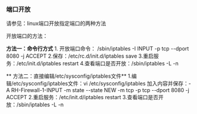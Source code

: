 ### 端口开放
请参见：linux端口开放指定端口的两种方法

开放端口的方法：

**方法一：命令行方式**
               1. 开放端口命令： /sbin/iptables -I INPUT -p tcp --dport 8080 -j ACCEPT
               2.保存：/etc/rc.d/init.d/iptables save
               3.重启服务：/etc/init.d/iptables restart
               4.查看端口是否开放：/sbin/iptables -L -n
    

** 方法二：直接编辑/etc/sysconfig/iptables文件**
               1.编辑/etc/sysconfig/iptables文件：vi /etc/sysconfig/iptables
                   加入内容并保存：-A RH-Firewall-1-INPUT -m state --state NEW -m tcp -p tcp --dport 8080 -j ACCEPT
               2.重启服务：/etc/init.d/iptables restart
               3.查看端口是否开放：/sbin/iptables -L -n